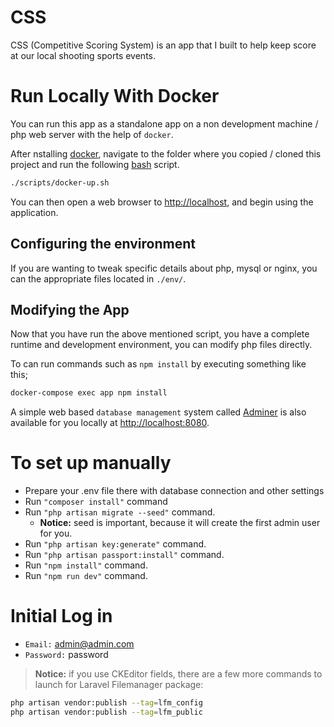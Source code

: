 # CSS

CSS (Competitive Scoring System) is an app that I built to help keep score at our local shooting sports events.

# Run Locally With Docker

You can run this app as a standalone app on a non development machine / php web server with the help of `docker`.

After nstalling [docker](https://docs.docker.com/get-docker/), navigate to the folder where you copied / cloned this project and run the following [bash](https://www.google.com/search?q=install+bash) script.

```bash
./scripts/docker-up.sh
```

You can then open a web browser to [http://localhost](http://localhost), and begin using the application.

## Configuring the environment

If you are wanting to tweak specific details about php, mysql or nginx, you can the appropriate files located in `./env/`.

## Modifying the App

Now that you have run the above mentioned script, you have a complete runtime and development environment, you can modify php files directly.

To can run commands such as `npm install` by executing something like this;

```bash
docker-compose exec app npm install
```

A simple web based `database management` system called [Adminer](https://www.adminer.org/) is also available for you locally at [http://localhost:8080](http://localhost:8080).

# To set up manually

* Prepare your .env file there with database connection and other settings
* Run `"composer install"` command
* Run `"php artisan migrate --seed"` command. 
  * **Notice:** seed is important, because it will create the first admin user for you.
* Run `"php artisan key:generate"` command.
* Run `"php artisan passport:install"` command.
* Run `"npm install"` command.
* Run `"npm run dev"` command.

# Initial Log in

* `Email:` admin@admin.com
* `Password:` password

> **Notice:** if you use CKEditor fields, there are a few more commands to launch for Laravel Filemanager package:

```bash
php artisan vendor:publish --tag=lfm_config
php artisan vendor:publish --tag=lfm_public
```

